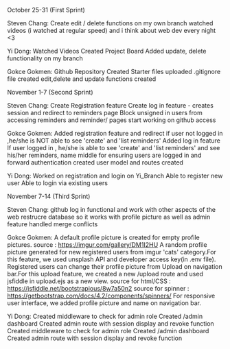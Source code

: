 October 25-31 (First Sprint)

Steven Chang:
Create edit / delete functions on my own branch
watched videos (i watched at regular speed)
and i think about web dev every night <3

Yi Dong:
Watched Videos
Created Project Board
Added update, delete functionality on my branch

Gokce Gokmen:
Github Repository Created
Starter files uploaded
.gitignore file created
edit,delete and update functions created


November 1-7 (Second Sprint)

Steven Chang:
Create Registration feature 
Create log in feature - creates session and redirect to reminders page
Block unsigned in users from accessing reminders and reminder/ pages
start working on github access


Gokce Gokmen:
Added registration feature and redirect
if user not logged in ,he/she is NOT able to see 'create' and 'list reminders'
Added log in feature
If user logged in , he/she is able to see 'create' and 'list reminders' and see his/her reminders, name
middle for ensuring users are logged in and forward authentication created
user model and routes created

Yi Dong:
Worked on registration and login on Yi_Branch
Able to register new user
Able to login via existing users


November 7-14 (Third Sprint)

Steven Chang:
github log in functional and work with other aspects of the web
restrucre database so it works with profile picture as well as admin feature 
handled merge conflicts

Gokce Gokmen:
A default profile picture is created for empty profile pictures. source : https://imgur.com/gallery/DM1I2HU
A random profile picture generated for new registered users from imgur 'cats' category.For this feature, we used unsplash API and developer access key(in .env file).
Registered users can change their profile picture from Upload on navigation bar.For this upload feature, we created a new /upload route and used jsfiddle in upload.ejs as a new view.
source for html/CSS : https://jsfiddle.net/bootstrapious/8w7a50n2
source for spinner : https://getbootstrap.com/docs/4.2/components/spinners/
For responsive user interface, we added profile picture and name on navigation bar.

Yi Dong:
Created middleware to check for admin role Created /admin dashboard Created admin route with session display and revoke function
Created middleware to check for admin role 
Created /admin dashboard 
Created admin route with session display and revoke function